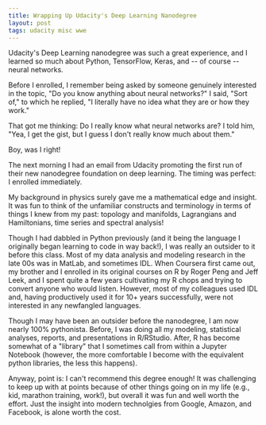 ```yaml
---
title: Wrapping Up Udacity's Deep Learning Nanodegree
layout: post
tags: udacity misc wwe
---
```


Udacity's Deep Learning nanodegree was such a great experience, and I learned
so much about Python, TensorFlow, Keras, and -- of course -- neural networks.  

Before I enrolled, I remember being asked by someone
genuinely interested in the topic, "Do you know anything about neural networks?" I said, 
"Sort of," to which he replied, "I literally have no idea what they are or how they 
work."

That got me thinking: Do I really know what neural networks are?  I told him, "Yea,
I get the gist, but I guess I don't really know much about them."  

Boy, was I right! 

The next morning I had an email from Udacity promoting the first run
of their new nanodegree foundation on deep learning.  The timing was perfect: I enrolled
immediately.

My background in physics surely gave me a mathematical edge and insight.  It was fun to 
think of the unfamiliar constructs and terminology in terms of things I knew from
my past: topology and manifolds, Lagrangians and Hamiltonians, time series 
and spectral analysis!

Though I had dabbled in Python previously (and it being the language I originally began 
learning to code in way back!), I was really an outsider to it before this
class.  Most of my data analysis and modeling research in the late 00s was in MatLab, and
sometimes IDL.  When Coursera first came out, my brother and I enrolled in its original
courses on R by Roger Peng and Jeff Leek, and I spent quite a few years cultivating my
R chops and trying to convert anyone who would listen.  However, most of my colleagues
used IDL and, having productively used it for 10+ years successfully, were not interested
in any newfangled languages.  

Though I may have been an outsider before the nanodegree, I
am now nearly 100\% pythonista.  Before, I was doing all my modeling, statistical analyses,
reports, and presentations in R/RStudio.  After, R has become somewhat of a "library" that I 
sometimes call from within a Jupyter Notebook (however, the more comfortable I become with
the equivalent python libraries, the less this happens).

Anyway, point is: I can't recommend this degree enough!  It was challenging to keep up with
at points because of other things going on in my life (e.g., kid, marathon training, work!), 
but overall it was fun and well worth the effort.  Just the insight into modern technolgies from 
Google, Amazon, and Facebook, is alone worth the cost.

